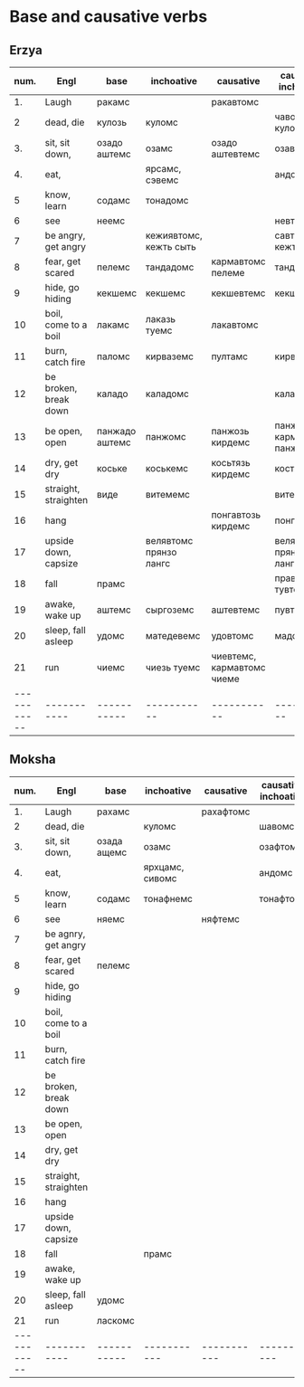 # Base and causative verbs

## Erzya

| num. | Engl | base | inchoative | causative | causative inchoative|
|-----------|-----------|-----------|-----------|-----------|-----------|
|1.|Laugh|ракамс||ракавтомс||
|2 |dead, die|кулозь|куломс||чавомс, куловтомс|
|3.| sit, sit down,|озадо аштемс|озамс|озадо аштевтемс|озавтомс|
|4.| eat,||ярсамс, сэвемс||андомс|
|5| know, learn|содамс|тонадомс|||
|6| see|неемс|||невтемс|
|7| be angry, get angry||кежиявтомс, кежть сыть||савтомс кежть|
|8| fear, get scared|пелемс|тандадомс|кармавтомс пелеме|тандавтомс|
|9| hide, go hiding|кекшемс|кекшемс|кекшевтемс|кекшевтемс|
|10| boil, come to a boil|лакамс|лаказь туемс|лакавтомс||
|11| burn, catch fire|паломс|кирваземс|пултамс|кирвазтемс|
|12| be broken, break down|каладо|каладомс||калавтомс|
|13| be open, open|панжадо аштемс|панжомс|панжозь кирдемс|панжомс, кармавтомс панжомо|
|14| dry, get dry|коське|коськемс|косьтязь кирдемс|костямс|
|15| straight, straighten|виде|витемемс||витемтемс|
|16| hang|||понгавтозь кирдемс|понгавтомс|
|17| upside down, capsize||велявтомс прянзо лангс||велявтомс прянзо лангс|
|18| fall|прамс|||правтомс, тувтомс|
|19| awake, wake up|аштемс|сыргоземс|аштевтемс|пувтамс|
|20| sleep, fall asleep|удомс|матедевемс|удовтомс|мадстемс|
|21| run|чиемс|чиезь туемс|чиевтемс, кармавтомс чиеме||
|-----------|-----------|-----------|-----------|-----------|-----------|

## Moksha
| num. | Engl | base | inchoative | causative | causative inchoative|
|-----------|-----------|-----------|-----------|-----------|-----------|
|1.|Laugh|рахамс||рахафтомс||
|2 |dead, die||куломс||шавомс|
|3.| sit, sit down,|озада ащемс|озамс||озафтомс|
|4.| eat,||ярхцамс, сивомс||андомс|
|5| know, learn|содамс|тонафнемс||тонафтомс|
|6| see|няемс||няфтемс||
|7| be agnry, get angry|||||
|8| fear, get scared|пелемс||||
|9| hide, go hiding|||||
|10| boil, come to a boil|||||
|11| burn, catch fire|||||
|12| be broken, break down|||||
|13| be open, open|||||
|14| dry, get dry|||||
|15| straight, straighten|||||
|16| hang |||||
|17| upside down, capsize|||||
|18| fall||прамс|||
|19| awake, wake up|||||
|20| sleep, fall asleep|удомс||||
|21| run|ласкомс||||
|-----------|-----------|-----------|-----------|-----------|-----------|

